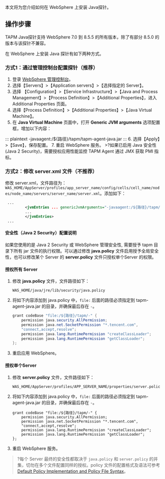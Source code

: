 本文将为您介绍如何在 WebSphere 上安装 Java探针。

## 操作步骤

TAPM Java探针支持 WebSphere 7.0 到 8.5.5 的所有版本，除了有部分 8.5.0 的版本与该探针不兼容。

在 WebSphere 上安装 Java 探针有如下两种方式。



### 方式1：通过管理控制台配置探针（推荐）

1. 登录 [WebSphere 管理控制台](https://ip:9043/ibm/consol)。
2. 选择【Servers】>【Application servers】>【选择指定的 Server】。
3. 选择 【Configuration】>【Service Infrastructure】>【Java and Process Management】>【Process Definition】>【Additional Properties】，进入 Additional Properties 页面。
4. 选择【Process Definition】>【Additional Properties】>【Java Virtual Machine】。
5. 在 **Java Virtual Machine** 页面中，打开 **Generic JVM arguments** 选项配置框，增加以下内容：
<dx-codeblock>
:::  plaintext
-javaagent:/${路径}/tapm/tapm-agent-java.jar
:::
</dx-codeblock>
6. 选择【Apply】>【Save】，保存配置。
7. 重启 WebSphere 服务。
>?如果已启用 Java 安全性 (Java 2 Security)，需要授权应用性能监控 TAPM Agent 通过 JMX 获取 PMI 指标。







### 方式2：修改 server.xml 文件（不推荐）

修改 server.xml，文件路径为：`WAS_HOME/AppServer/profiles/app_server_name/config/cells/cell_name/nodes/node_name/servers/server_name/server.xml`。添加如下：
```xml
 ...
		 <jvmEntries ... genericJvmArguments="-javaagent:/${路径}/tapm/tapm-agent-java.jar" ... >
		 ...
		 </jvmEntries>
 ...
```



#### 安全性（Java 2 Security）配置说明

如果您使用的是 Java 2 Security 或 WebSphere 管理安全性, 需要授予 tapm 目录下所有 jar 文件的执行权限。可以通过修改 **java.policy** 文件启用授予全局安全性，也可以修改某个 Server 的 **server.policy** 文件只授权单个Server 的权限。

#### 授权所有 Server

1. 修改 **java.policy** 文件，文件路径如下：
   ```shell
   WAS_HOME/java/jre/lib/security/java.policy
   ```
2. 将如下内容添加到 java.policy 中，`file:` 后面的路径必须指定到 tapm-agent-java.jar 的目录，并确保最后存在 `-`。
   ```java
   grant codeBase "file:/${路径}/tapm/-" {
       permission java.security.AllPermission;
       permission java.net.SocketPermission "*.tencent.com",
       "connect,accept,resolve";
       permission java.lang.RuntimePermission "createClassLoader";
       permission java.lang.RuntimePermission "getClassLoader";
   };
   ```
3. 重启应用 WebSphere。

#### 授权单个Server

1. 修改 **server.policy** 文件，文件路径如下：
   ```shell
   WAS_HOME/AppServer/profiles/APP_SERVER_NAME/properties/server.policy
   ```
2. 将如下内容添加到 java.policy 中，`file:` 后面的路径必须指定到 tapm-agent-java.jar 的目录，并确保最后存在 `-`。
   ```shell
   grant codeBase "file:/${路径}/tapm/-" {
       permission java.security.AllPermission;
       permission java.net.SocketPermission "*.tencent.com",
       "connect,accept,resolve";
       permission java.lang.RuntimePermission "createClassLoader";
       permission java.lang.RuntimePermission "getClassLoader";
   };
   ```
3. 重启 WebSphere 服务。
> ?每个 Server 最终的安全性都取决于 `java.policy` 和 `server.policy` 的并集，切勿在多个文件配置同样的授权。policy 文件的配置格式及语法可参考 [Default Policy Implementation and Policy File Syntax](http://docs.oracle.com/javase/8/docs/technotes/guides/security/PolicyFiles.html)。
